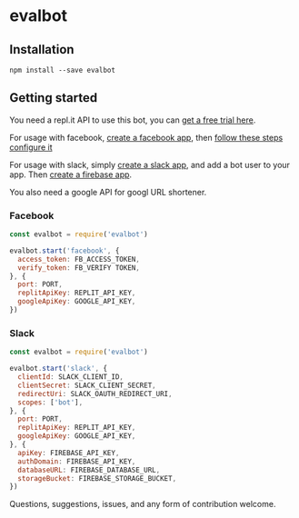 # evalbot
## Installation
```
npm install --save evalbot
```

## Getting started
You need a repl.it API to use this bot, you can [get a free trial here](https://repl.it/site/api).

For usage with facebook, [create a facebook app](https://developers.facebook.com/apps),
then [follow these steps configure it](https://developers.facebook.com/docs/messenger-platform/product-overview)

For usage with slack, simply [create a slack app](https://api.slack.com/apps/new), and 
add a bot user to your app. Then [create a firebase app](https://console.firebase.google.com/).

You also need a google API for googl URL shortener.

### Facebook
```javascript
const evalbot = require('evalbot')

evalbot.start('facebook', {
  access_token: FB_ACCESS_TOKEN,
  verify_token: FB_VERIFY TOKEN,
}, {
  port: PORT,
  replitApiKey: REPLIT_API_KEY,
  googleApiKey: GOOGLE_API_KEY,
})
```

### Slack
```javascript
const evalbot = require('evalbot')

evalbot.start('slack', {
  clientId: SLACK_CLIENT_ID,
  clientSecret: SLACK_CLIENT_SECRET,
  redirectUri: SLACK_OAUTH_REDIRECT_URI,
  scopes: ['bot'],
}, {
  port: PORT,
  replitApiKey: REPLIT_API_KEY,
  googleApiKey: GOOGLE_API_KEY,
}, {
  apiKey: FIREBASE_API_KEY,
  authDomain: FIREBASE_API_KEY,
  databaseURL: FIREBASE_DATABASE_URL,
  storageBucket: FIREBASE_STORAGE_BUCKET,
})

```

Questions, suggestions, issues, and any form of contribution welcome.
